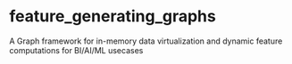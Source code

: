 # feature_generating_graphs
A Graph framework for in-memory data virtualization and dynamic feature computations for BI/AI/ML usecases 
